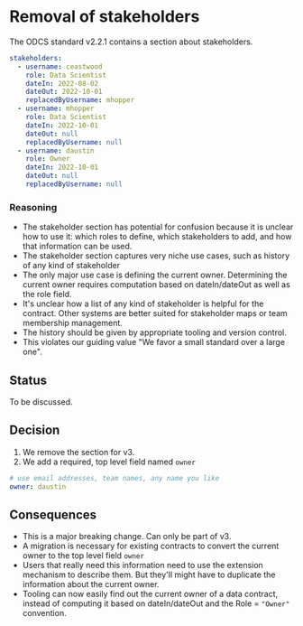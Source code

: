 # Removal of stakeholders

The ODCS standard v2.2.1 contains a section about stakeholders.

```yaml
stakeholders:
  - username: ceastwood
    role: Data Scientist
    dateIn: 2022-08-02
    dateOut: 2022-10-01
    replacedByUsername: mhopper
  - username: mhopper
    role: Data Scientist
    dateIn: 2022-10-01
    dateOut: null
    replacedByUsername: null
  - username: daustin
    role: Owner
    dateIn: 2022-10-01
    dateOut: null
    replacedByUsername: null
```

### Reasoning

- The stakeholder section has potential for confusion because it is unclear how to use it: which roles to define, which stakeholders to add, and how that information can be used.
- The stakeholder section captures very niche use cases, such as history of any kind of stakeholder
- The only major use case is defining the current owner. Determining the current owner requires computation based on dateIn/dateOut as well as the role field.
- It's unclear how a list of any kind of stakeholder is helpful for the contract. Other systems are better suited for stakeholder maps or team membership management.
- The history should be given by appropriate tooling and version control.
- This violates our guiding value "We favor a small standard over a large one".

## Status

To be discussed.

## Decision

1. We remove the section for v3.
2. We add a required, top level field named `owner`

```yaml
# use email addresses, team names, any name you like
owner: daustin
```

## Consequences

- This is a major breaking change. Can only be part of v3.
- A migration is necessary for existing contracts to convert the current owner to the top level field `owner`
- Users that really need this information need to use the extension mechanism to describe them. But they'll might have to duplicate the information about the current owner.
- Tooling can now easily find out the current owner of a data contract, instead of computing it based on dateIn/dateOut and the Role = `"Owner"` convention.
